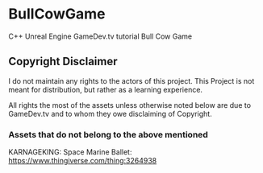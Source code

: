 # BullCowGame
C++ Unreal Engine GameDev.tv tutorial Bull Cow Game


## Copyright Disclaimer
I do not maintain any rights to the actors of this project. This Project is not meant for distribution, but rather as a learning experience.

All rights the most of the assets unless otherwise noted below are due to GameDev.tv and to whom they owe disclaiming of Copyright.

### Assets that do not belong to the above mentioned
KARNAGEKING:
Space Marine Ballet: https://www.thingiverse.com/thing:3264938
